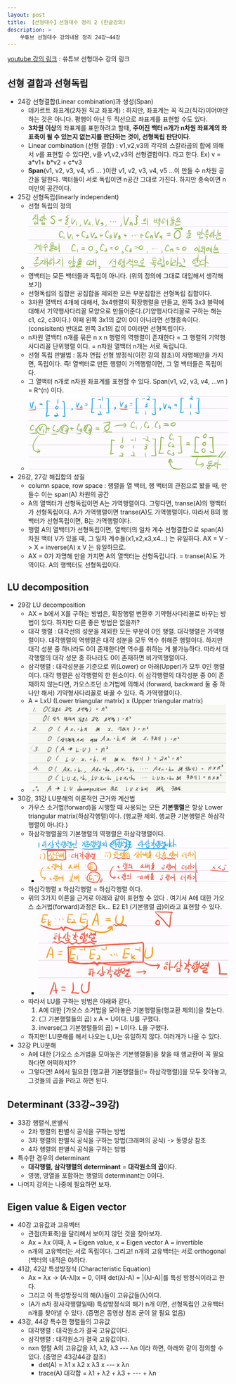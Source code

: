 ```yaml
---
layout: post
title: 【선형대수】선형대수 정리 2 (한글강의)
description: >
    쑤튜브 선형대수 강의내용 정리 24강~44강
---
```



[youtube 강의 링크](https://www.youtube.com/playlist?list=PLdEdazAwz5Q_n47tqf0QY94ASCmWqeGX1) : 쓔튜브 선형대수 강의 링크

## 선형 결합과 선형독립

- 24강 선형결합(Linear combination)과 생성(Span)
  - 데카르트 좌표계(2차원 직교 좌표계) : 하지만, 좌표계는 꼭 직교(직각)이어야만 하는 것은 아니다. 평행이 아닌 두 직선으로 좌표계를 표현할 수도 있다. 
  - **3차원 이상**의 좌표계를 표한하려고 할때, **주어진 백터 n개가 n차원 좌표계의 좌표축이 될 수 있는지 없는지를 판단하는 것이, 선형독립 판단이다**. 
  - Linear combination (선형 결합) : v1,v2,v3의 각각의 스칼라곱의 합에 의해서 v를 표현할 수 있다면, v를 v1,v2,v3의 선형결합이다. 라고 한다. Ex) v = a\*v1+ b\*v2 + c\*v3
  - **Span**(v1, v2, v3, v4, v5 ... )이란 v1, v2, v3, v4, v5 ...이 만들 수 n차원 공간을 말한다. 백터들이 서로 독립이면 n공간 그대로 가진다. 하지만 종속이면 n미만의 공간이다. 
- 25강 선형독립(linearly independent)
  - 선형 독립의 정의 
  - <img src="https://github.com/junha1125/Imgaes_For_GitBlog/blob/master/Typora/image-20201120172426393.png?raw=true" alt="image-20201120172426393" style="zoom: 67%;" />
  - 영백터는 모든 백터들과 독립이 아니다. (위의 정의에 그대로 대입해서 생각해보기)
  - 선형독립의 집합은 공집합을 제외한 모든 부분집합은 선형독립 집합이다. 
  - 3차원 열백터 4개에 대해서, 3x4행렬의 확장행렬을 만들고, 왼쪽 3x3 블락에 대해서 기약행사다리꼴 모양으로 만들어준다.(기양행사다리꼴로 구하는 해는 c1, c2, c3이다.) 이때 왼쪽 3x1의 값이 0이 아니라면 선형종속이다. (consisitent) 반대로 왼쪽 3x1의 값이 0이라면 선형독립이다.  
  - n차원 열백터 n개를 묶은 n x n 행렬의 역행렬이 존재한다 = 그 행렬의 기약행사다리꼴 단위행렬 이다. = n차원 열백터 n개는 서로 독립니다.   
  - 선형 독립 판별법 : 동차 연립 선형 방정식(이전 강의 참조)이 자명해만을 가지면, 독립이다. 즉! 열백터로 만든 행렬이 가역행렬이면, 그 열 백터들은 독립이다. 
  - 그 열백터 n개로 n차원 좌표계를 표현할 수 있다. Span(v1, v2, v3, v4, ...vn ) = R^(n) 이다. 
  - <img src="https://github.com/junha1125/Imgaes_For_GitBlog/blob/master/Typora/image-20201120173335391.png?raw=true" alt="image-20201120173335391" style="zoom:67%;" />
- 26강, 27강 해집합의 성질
  - column space, row space : 행렬을 열 백터, 행 백터의 관점으로 봤을 때, 만들수 이는 span(A) 차원의 공간
  - A의 열백터가 선형독립이면 A는 가역행렬이다. 그렇다면,  transe(A)의 행백터가 선형독립이다. A가 가역행렬이면 transe(A)도 가역행렬이다. 따라서 B의 행백터가 선형독립이면, B는 가역행렬이다. 
  - 행렬 A의 열백터가 선형독립이면, 열백터의 일차 계수 선형결합으로 span(A)차원 백터 V가 있을 때, 그 일차 계수들(x1,x2,x3,x4...) 는 유일하다. AX = V -> X = inverse(A) x V 는 유일하므로. 
  - AX = 0가 자명해 만을 가지면 A의 열백터는 선형독립니다. = transe(A)도 가역이다. A의 행백터도 선형독립이다. 

## LU decomposition

- 29강 LU decomposition
  - AX = b에서 X를 구하는 방법은, 확장행렬 변환후 기약형사다리꼴로 바꾸는 방법이 있다. 하지만 다른 좋은 방법은 없을까?
  -  대각 행렬 : 대각선의 성분을 제외한 모든 부분이 0인 행렬. 대각행렬은 가역행렬이다. 대각행렬의 역행렬은 대각 성분을 모두 역수 취해준 행렬이다. 하지만 대각 성분 중 하나라도 0이 존재한다면 역수를 취하는 게 불가능하다. 따라서 대각행렬의 대각 성분 중 하나라도 0이 존재하면 비가역행렬이다. 
  - 삼각행렬 : 대각성분을 기준으로 위(Lower) or 아래(Upper)가 모두 0인 행렬이다. 대각 행렬은 삼각행렬의 한 원소이다. 이 삼각행렬의 대각성분 중 0이 존재하지 않는다면, 가오스조던 소거법에 의해서 (forward, backward 둘 중 하나만 해서) 기약형사다리꼴로 바꿀 수 있다. 즉 가역행렬이다. 
  - A =  LxU (Lower triangular matrix) x (Upper triangular matrix) 
  - <img src="https://github.com/junha1125/Imgaes_For_GitBlog/blob/master/Typora/image-20210106160928953.png?raw=true" alt="image-20210106160928953" style="zoom: 67%;" />
- 30강, 31강 LU분해의 이론적인 근거와 계산법
  - 가우스 소거법(forward)을 시행할 때 사용되는 모든 **기본행렬**은 항상 Lower triangular matrix(하삼각행렬)이다. (행교환 제외. 행교환 기본행렬은 하삼각행렬이 아니다.)
  - 하삼각행렬꼴의 기본행렬의 역행렬은 하삼각행렬이다.
    - <img src="https://github.com/junha1125/Imgaes_For_GitBlog/blob/master/Typora/image-20210106161532372.png?raw=true" alt="image-20210106161532372" style="zoom: 67%;" />
  - 하삼각행렬 x 하삼각행렬 = 하삼각행렬 이다.
  - 위의 3가지 이론을 근거로 아래와 같이 표현할 수 있다 . 여기서 A에 대한 가오스 소거법(forward)과정은 Ek... E2 E1 (기본행렬 곱)이라고 표현할 수 있다.
    - <img src="https://github.com/junha1125/Imgaes_For_GitBlog/blob/master/Typora/image-20210106162215984.png?raw=true" alt="image-20210106162215984" style="zoom: 80%;" />
  - 따라서 LU를 구하는 방법은 아래와 같다. 
    1. A에 대한 \[가오스 소거법을 모아놓은 기본행렬들(행교환 제외)\]을 찾는다. 
    2. (그 기본행렬들의 곱) x A = U이다. U를 구했다. 
    3. inverse(그 기본행렬들의 곱) = L이다. L을 구했다.  
  - 하지만! LU분해를 해서 나오는 L,U는 유일하지 않다. 여러개가 나올 수 있다.
- 32강 PLU분해
  - A에 대한  \[가오스 소거법을 모아놓은 기본행렬들\]을 찾을 때 행교환이 꼭 필요하다면 어떡하지??
  - 그렇다면! A에서 필요한 \[행교환 기본행렬들(!= 하삼각행렬)\]을 모두 찾아놓고, 그것들의 곱을 P라고 하면 된다.



## Determinant (33강~39강) 

- 33강 행렬식,판별식
  - 2차 행렬의 판별식 공식을 구하는 방법
  - 3차 행렬의 판별식 공식을 구하는 방법(크래머의 공식) -> 동영상 참조
  - 4차 행렬의 판별식 공식을 구하는 방법
- 특수한 경우의 determinant 
  - **대각행렬, 삼각행렬의 determinant** = **대각원소의 곱**이다.
  - 영행, 영열을 포함하는 행렬의 determinant는 0이다. 
- 나머지 강의는 나중에 필요하면 보자.



## Eigen value & Eigen vector

- 40강 고유값과 고유벡터
  - 관점(좌표축)을 달리해서 보이지 않던 것을 찾아보자.
  - Ax = λx 이때, λ = Eigen value, x = Eigen vector A = invertible
  - n개의 고유백터는 서로 독립이다. 그리고! n개의 고유백터는 서로 orthogonal (백터의 내적은 0)하다. 
- 41강, 42강 특성방정식 (Characteristic Equation)
  - Ax = λx  -> (A-λI)x = 0, 이때 det(λI-A) = |(λI-A)|를 특성 방정식이라고 한다. 
  - 그리고 이 특성방정식의 해(λ)들이 고유값들(λ)이다. 
  - (A가 n차 정사각행렬일때) 특성방정식의 해가 n개 이면, 선형독립인 고유백터 n개를 찾아낼 수 있다. (증명은 동영상 참조 굳이 알 필요 없음)
- 43강, 44강 특수한 행렬들의 고유값
  - 대각행렬 : 대각원소가 결국 고유값이다.
  - 삼각행렬 : 대각원소가 결국 고유값이다. 
  - nxn 행렬 A의 고유값을 λ1, λ2, λ3 --- λn 이라 하면, 아래와 같이 정의할 수 있다. (증명은 43강44강 참조)
    - det(A) = λ1 x λ2 x λ3 x --- x λn
    - trace(A) 대각합 =  λ1 + λ2 + λ3 + --- + λn